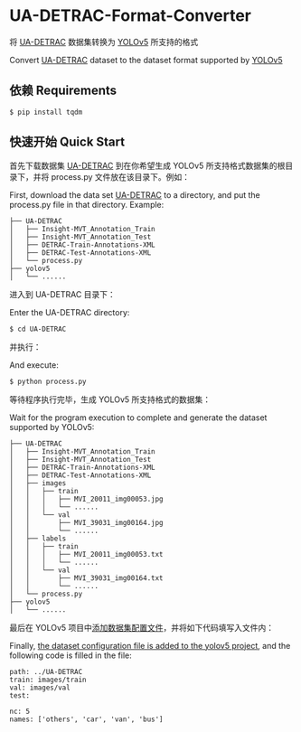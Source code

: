 # UA-DETRAC-Format-Converter
将 [UA-DETRAC](http://detrac-db.rit.albany.edu/Detection) 数据集转换为 [YOLOv5](https://github.com/ultralytics/yolov5) 所支持的格式

Convert [UA-DETRAC](http://detrac-db.rit.albany.edu/Detection) dataset to the dataset format supported by [YOLOv5](https://github.com/ultralytics/yolov5)

## 依赖 Requirements

```
$ pip install tqdm
```

## 快速开始 Quick Start

首先下载数据集 [UA-DETRAC](http://detrac-db.rit.albany.edu/Detection) 到在你希望生成 YOLOv5 所支持格式数据集的根目录下，并将 process.py 文件放在该目录下。例如：

First, download the data set [UA-DETRAC](http://detrac-db.rit.albany.edu/Detection) to a directory, and put the process.py file in that directory. Example:
```
├── UA-DETRAC
│   ├── Insight-MVT_Annotation_Train
│   ├── Insight-MVT_Annotation_Test
│   ├── DETRAC-Train-Annotations-XML
│   ├── DETRAC-Test-Annotations-XML
│   └── process.py
├── yolov5
│   └── ......
```

进入到 UA-DETRAC 目录下：

Enter the UA-DETRAC directory:
```
$ cd UA-DETRAC
```
并执行：

And execute:
```
$ python process.py
```
等待程序执行完毕，生成 YOLOv5 所支持格式的数据集：

Wait for the program execution to complete and generate the dataset supported by YOLOv5:
```
├── UA-DETRAC
│   ├── Insight-MVT_Annotation_Train
│   ├── Insight-MVT_Annotation_Test
│   ├── DETRAC-Train-Annotations-XML
│   ├── DETRAC-Test-Annotations-XML
│   ├── images
│   │   ├── train
│   │   │   ├── MVI_20011_img00053.jpg
│   │   │   └── ......
│   │   └── val
│   │       ├── MVI_39031_img00164.jpg
│   │       └── ......
│   ├── labels
│   │   ├── train
│   │   │   ├── MVI_20011_img00053.txt
│   │   │   └── ......
│   │   └── val
│   │       ├── MVI_39031_img00164.txt
│   │       └── ......
│   └── process.py
├── yolov5
│   └── ......

```
最后在 YOLOv5 项目中[添加数据集配置文件](https://docs.ultralytics.com/tutorials/train-custom-datasets/#1-create-datasetyaml)，并将如下代码填写入文件内：

Finally, [the dataset configuration file is added to the yolov5 project](https://docs.ultralytics.com/tutorials/train-custom-datasets/#1-create-datasetyaml), and the following code is filled in the file:
```
path: ../UA-DETRAC
train: images/train
val: images/val
test:

nc: 5
names: ['others', 'car', 'van', 'bus']
```
